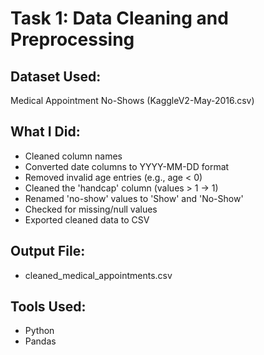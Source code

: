 # Task 1: Data Cleaning and Preprocessing

## Dataset Used:
Medical Appointment No-Shows (KaggleV2-May-2016.csv)

## What I Did:
- Cleaned column names
- Converted date columns to YYYY-MM-DD format
- Removed invalid age entries (e.g., age < 0)
- Cleaned the 'handcap' column (values > 1 → 1)
- Renamed 'no-show' values to 'Show' and 'No-Show'
- Checked for missing/null values
- Exported cleaned data to CSV

## Output File:
- cleaned_medical_appointments.csv

## Tools Used:
- Python
- Pandas
